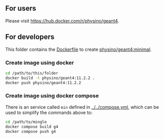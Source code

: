 ## For users

Please visit <https://hub.docker.com/r/physino/geant4>.

## For developers

This folder contains the [Dockerfile](Dockerfile) to create [physino/geant4:minimal](https://hub.docker.com/r/physino/geant4/tags).

### Create image using docker

```sh
cd /path/to/this/folder
docker build -t physino/geant4:11.2.2 .
docker push physino/geant4:11.2.2
```

### Create image using docker compose

There is an service called `min` defined in [../../compose.yml](../../compose.yml), which can be used to simplify the commands above to:

```sh
cd /path/to/mingle
docker compose build g4
docker compose push g4
```
